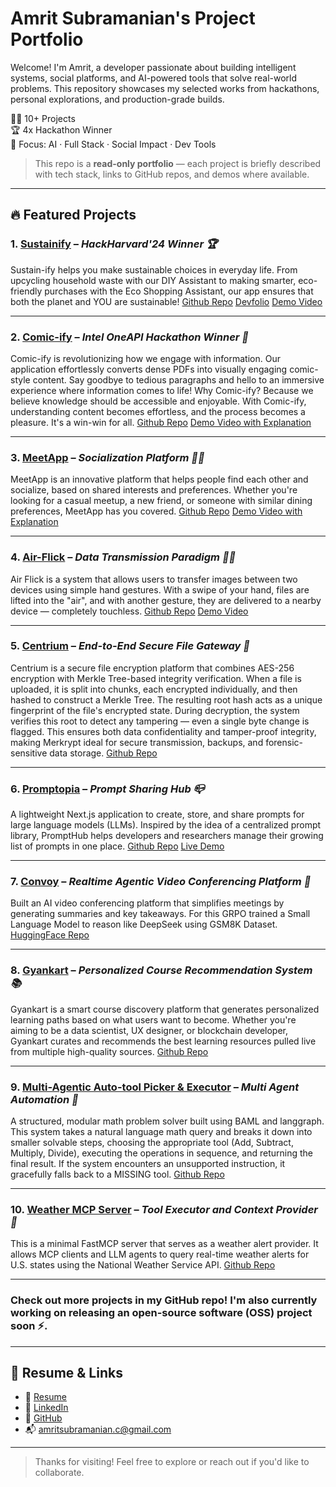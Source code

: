 # Amrit Subramanian's Project Portfolio

Welcome! I'm Amrit, a developer passionate about building intelligent systems, social platforms, and AI-powered tools that solve real-world problems. This repository showcases my selected works from hackathons, personal explorations, and production-grade builds.

👨‍💻 10+ Projects  
🏆 4x Hackathon Winner  
🎯 Focus: AI · Full Stack · Social Impact · Dev Tools  

> This repo is a **read-only portfolio** — each project is briefly described with tech stack, links to GitHub repos, and demos where available.

---

## 🔥 Featured Projects

### 1. [Sustainify](https://devpost.com/software/sustain-ify) – *HackHarvard'24 Winner 🏆*
Sustain-ify helps you make sustainable choices in everyday life. From upcycling household waste with our DIY Assistant to making smarter, eco-friendly purchases with the Eco Shopping Assistant, our app ensures that both the planet and YOU are sustainable!
[Github Repo](https://github.com/SrikarVamsi/Sustain-ify)
[Devfolio](https://devpost.com/software/sustain-ify)
[Demo Video](https://www.youtube.com/watch?v=OfYT5q-vP4o)

---

### 2. [Comic-ify](https://github.com/S0L009/COMIC-IFY_OneAPI) – *Intel OneAPI Hackathon Winner 🎨*
Comic-ify is revolutionizing how we engage with information. Our application effortlessly converts dense PDFs into visually engaging comic-style content. Say goodbye to tedious paragraphs and hello to an immersive experience where information comes to life! Why Comic-ify? Because we believe knowledge should be accessible and enjoyable. With Comic-ify, understanding content becomes effortless, and the process becomes a pleasure. It's a win-win for all.
[Github Repo](https://github.com/S0L009/COMIC-IFY_OneAPI)
[Demo Video with Explanation](https://www.youtube.com/watch?v=1xngEIozVgw&t=414s)

---

### 3. [MeetApp](https://github.com/macromrit/MeetApp) – *Socialization Platform 👰‍♀️*
MeetApp is an innovative platform that helps people find each other and socialize, based on shared interests and preferences. Whether you're looking for a casual meetup, a new friend, or someone with similar dining preferences, MeetApp has you covered.
[Github Repo](https://github.com/macromrit/MeetApp)
[Demo Video with Explanation](https://www.youtube.com/watch?v=s0hk-EyiUb8)

---

### 4. [Air-Flick](https://github.com/macromrit/Air-Flick) – *Data Transmission Paradigm ✊🏻*
Air Flick is a system that allows users to transfer images between two devices using simple hand gestures. With a swipe of your hand, files are lifted into the "air", and with another gesture, they are delivered to a nearby device — completely touchless.
[Github Repo](https://github.com/macromrit/Air-Flick)
[Demo Video](https://www.youtube.com/shorts/4BMhGjixC2U)

---

### 5. [Centrium](https://github.com/macromrit/Centrium) – *End-to-End Secure File Gateway 🔐*
Centrium is a secure file encryption platform that combines AES-256 encryption with Merkle Tree-based integrity verification. When a file is uploaded, it is split into chunks, each encrypted individually, and then hashed to construct a Merkle Tree. The resulting root hash acts as a unique fingerprint of the file's encrypted state. During decryption, the system verifies this root to detect any tampering — even a single byte change is flagged. This ensures both data confidentiality and tamper-proof integrity, making Merkrypt ideal for secure transmission, backups, and forensic-sensitive data storage.
[Github Repo](https://github.com/macromrit/Centrium)

---

### 6. [Promptopia](https://github.com/macromrit/Promptopia) – *Prompt Sharing Hub 📪*
A lightweight Next.js application to create, store, and share prompts for large language models (LLMs). Inspired by the idea of a centralized prompt library, PromptHub helps developers and researchers manage their growing list of prompts in one place.
[Github Repo](https://github.com/macromrit/Promptopia)
[Live Demo](https://promptopia-iota-bay.vercel.app)

---

### 7. [Convoy](https://huggingface.co/Macromrit/SmolLM2-135M-GRPO-Trained-For-Reasoning) – *Realtime Agentic Video Conferencing Platform 📅*
Built an AI video conferencing platform that simplifies meetings by generating summaries and key takeaways. For this GRPO trained a Small Language Model to reason like DeepSeek using GSM8K Dataset.
[HuggingFace Repo](https://huggingface.co/Macromrit/SmolLM2-135M-GRPO-Trained-For-Reasoning)

---

### 8. [Gyankart](https://github.com/macromrit/Gyankart) – *Personalized Course Recommendation System 📚*
Gyankart is a smart course discovery platform that generates personalized learning paths based on what users want to become. Whether you're aiming to be a data scientist, UX designer, or blockchain developer, Gyankart curates and recommends the best learning resources pulled live from multiple high-quality sources.
[Github Repo](https://github.com/macromrit/Gyankart)

---

### 9. [Multi-Agentic Auto-tool Picker & Executor](https://github.com/macromrit/tool-selector) – *Multi Agent Automation 🤖*
A structured, modular math problem solver built using BAML and langgraph. This system takes a natural language math query and breaks it down into smaller solvable steps, choosing the appropriate tool (Add, Subtract, Multiply, Divide), executing the operations in sequence, and returning the final result. If the system encounters an unsupported instruction, it gracefully falls back to a MISSING tool.
[Github Repo](https://github.com/macromrit/tool-selector)

---

### 10. [Weather MCP Server](https://github.com/macromrit/tool-selector) – *Tool Executor and Context Provider 📰*
This is a minimal FastMCP server that serves as a weather alert provider. It allows MCP clients and LLM agents to query real-time weather alerts for U.S. states using the National Weather Service API.
[Github Repo](https://github.com/macromrit/tool-selector)

---

### Check out more projects in my GitHub repo! I'm also currently working on releasing an open-source software (OSS) project soon ⚡️.
---

## 📎 Resume & Links

- 📄 [Resume](https://drive.google.com/file/d/1irmRws2xtFJriWEHWmKIeDyKTswKLtmA/view?usp=sharing)
- 🔗 [LinkedIn](https://www.linkedin.com/in/macromrit)
- 💼 [GitHub](https://github.com/macromrit)
- 📬 amritsubramanian.c@gmail.com

---

> Thanks for visiting! Feel free to explore or reach out if you'd like to collaborate.
